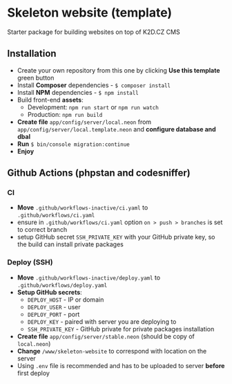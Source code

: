# Skeleton website (template)

Starter package for building websites on top of K2D.CZ CMS

## Installation
- Create your own repository from this one by clicking **Use this template** green button
- Install **Composer** dependencies - `$ composer install`
- Install **NPM** dependencies - `$ npm install`
- Build front-end **assets**:
	- Development: `npm run start` or `npm run watch`
	- Production: `npm run build`
- **Create file** `app/config/server/local.neon` from `app/config/server/local.template.neon` and **configure database and dbal**
- **Run** `$ bin/console migration:continue`
- **Enjoy**

## Github Actions (phpstan and codesniffer)

### CI
- **Move** `.github/workflows-inactive/ci.yaml` to `.github/workflows/ci.yaml`
- ensure in `.github/workflows/ci.yaml` option `on > push > branches` is set to correct branch
- setup GitHub secret `SSH_PRIVATE_KEY` with your GitHub private key, so the build can install private packages

### Deploy (SSH)
- **Move** `.github/workflows-inactive/deploy.yaml` to `.github/workflows/deploy.yaml`
- **Setup GitHub secrets**:
  - `DEPLOY_HOST` - IP or domain
  - `DEPLOY_USER` - user
  - `DEPLOY_PORT` - port
  - `DEPLOY_KEY` - paired with server you are deploying to
  - `SSH_PRIVATE_KEY` - GitHub private for private packages installation
- **Create file** `app/config/server/stable.neon` (should be copy of `local.neon`)
- **Change** `/www/skeleton-website` to correspond with location on the server
- Using `.env` file is recommended and has to be uploaded to server **before** first deploy


